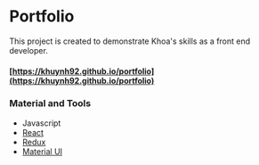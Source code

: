 # Portfolio

This project is created to demonstrate Khoa's skills as a front end developer.

#### [https://khuynh92.github.io/portfolio](https://khuynh92.github.io/portfolio)



### Material and Tools
  * Javascript
  * [React](https://reactjs.org/)
  * [Redux](https://redux.js.org/)
  * [Material UI](https://material-ui.com/)
 
